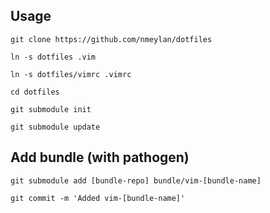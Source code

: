 ## Usage

```git clone https://github.com/nmeylan/dotfiles```

```ln -s dotfiles .vim```

```ln -s dotfiles/vimrc .vimrc```

```cd dotfiles```

```git submodule init```

```git submodule update```

## Add bundle (with pathogen)
```git submodule add [bundle-repo] bundle/vim-[bundle-name]```

```git commit -m 'Added vim-[bundle-name]'```
